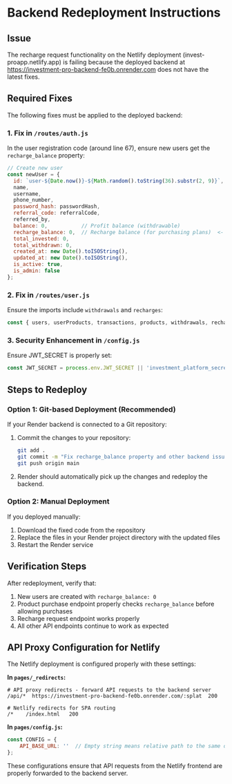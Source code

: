 # Backend Redeployment Instructions

## Issue
The recharge request functionality on the Netlify deployment (invest-proapp.netlify.app) is failing because the deployed backend at https://investment-pro-backend-fe0b.onrender.com does not have the latest fixes.

## Required Fixes
The following fixes must be applied to the deployed backend:

### 1. Fix in `/routes/auth.js`
In the user registration code (around line 67), ensure new users get the `recharge_balance` property:

```javascript
// Create new user
const newUser = {
  id: `user-${Date.now()}-${Math.random().toString(36).substr(2, 9)}`,
  name,
  username,
  phone_number,
  password_hash: passwordHash,
  referral_code: referralCode,
  referred_by,
  balance: 0,           // Profit balance (withdrawable)
  recharge_balance: 0,  // Recharge balance (for purchasing plans)  <- This was missing
  total_invested: 0,
  total_withdrawn: 0,
  created_at: new Date().toISOString(),
  updated_at: new Date().toISOString(),
  is_active: true,
  is_admin: false
};
```

### 2. Fix in `/routes/user.js`
Ensure the imports include `withdrawals` and `recharges`:

```javascript
const { users, userProducts, transactions, products, withdrawals, recharges } = require('../utils/mockDatabase');
```

### 3. Security Enhancement in `/config.js`
Ensure JWT_SECRET is properly set:

```javascript
const JWT_SECRET = process.env.JWT_SECRET || 'investment_platform_secret_key_for_dev_only';
```

## Steps to Redeploy

### Option 1: Git-based Deployment (Recommended)
If your Render backend is connected to a Git repository:

1. Commit the changes to your repository:
   ```bash
   git add .
   git commit -m "Fix recharge_balance property and other backend issues"
   git push origin main
   ```

2. Render should automatically pick up the changes and redeploy the backend.

### Option 2: Manual Deployment
If you deployed manually:

1. Download the fixed code from the repository
2. Replace the files in your Render project directory with the updated files
3. Restart the Render service

## Verification Steps

After redeployment, verify that:

1. New users are created with `recharge_balance: 0`
2. Product purchase endpoint properly checks `recharge_balance` before allowing purchases
3. Recharge request endpoint works properly
4. All other API endpoints continue to work as expected

## API Proxy Configuration for Netlify

The Netlify deployment is configured properly with these settings:

**In `pages/_redirects`:**
```
# API proxy redirects - forward API requests to the backend server
/api/*  https://investment-pro-backend-fe0b.onrender.com/:splat  200

# Netlify redirects for SPA routing
/*    /index.html   200
```

**In `pages/config.js`:**
```javascript
const CONFIG = {
    API_BASE_URL: ''  // Empty string means relative path to the same domain
};
```

These configurations ensure that API requests from the Netlify frontend are properly forwarded to the backend server.